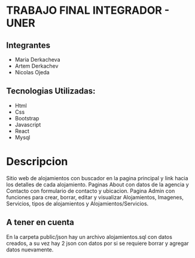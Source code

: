 # TRABAJO FINAL INTEGRADOR - UNER

## Integrantes
* Maria Derkacheva
* Artem Derkachev
* Nicolas Ojeda

## Tecnologias Utilizadas:

* Html
* Css
* Bootstrap
* Javascript
* React
* Mysql
  
# Descripcion

Sitio web de alojamientos con buscador en la pagina principal y link hacia los detalles de cada alojamiento. Paginas About con datos de la agencia y Contacto con formulario de contacto y ubicacion.
Pagina Admin con funciones para crear, borrar, editar y visualizar Alojamientos, Imagenes, Servicios, tipos de alojamientos y Alojamientos/Servicios.

## A tener en cuenta

En la carpeta public/json hay un archivo alojamientos.sql con datos creados, a su vez hay 2 json con datos por si se requiere borrar y agregar datos nuevamente.
